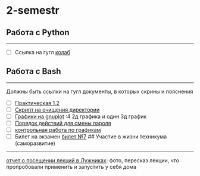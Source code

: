 # 2-semestr
## Работа с Python
____
- [ ] Ссылка на гугл [колаб](https://colab.research.google.com/drive/1874QqNVN6usQP2mTFFaJh4jtK_i5Aswp#scrollTo=qjo83Ds1NrNZ)
## Работа с Bash
____
Должны быть ссылки на гугл документы, в которых скрины и пояснения 
- [ ] [Практическая 1,2](https://docs.google.com/document/d/1Mvjaktl5_AGjHNIwGRiN3WPZIYKrZE0mNv6ChWH8JBw/edit?tab=t.0#heading=h.cbv9zvaschzq)
- [ ] [Скрипт на очищения директории](https://docs.google.com/document/d/1rSlJKFAzc735imuvx6ffHrJCUrj-XYu_7Mr0yzHMT9g/edit?tab=t.0)
- [ ] [Графики на gnuplot](https://docs.google.com/document/d/1rSlJKFAzc735imuvx6ffHrJCUrj-XYu_7Mr0yzHMT9g/edit?tab=t.0) :4 2д графика и один 3д график
- [ ] [Порядок действий для смены пароля](https://docs.google.com/document/d/1RW_eeRpuTqnITr04ps0tVmbne2F7E0xxNCysi8htWbs/edit?tab=t.0)
- [ ] [контрольная работа по графикам](https://docs.google.com/document/d/13-DEpklFJ86PTsd_XL--e0u3o-XR2WQquTn5OQFL9hk/edit?usp=sharing)
- [ ] Билет на экзамен [билет №7](https://docs.google.com/document/d/1VMAGT-f2-i5T_qjY1O7ORw84AoKylB8M_qvkXknkgys/edit?usp=sharing)
      ## Участие в жизни техникума (саморазвитие)
_____
[отчет о посещении лекций в Лужниках](https://docs.google.com/document/d/1iP6aef_rXWfyFa_p8ekS4bOlgT5HKDNnGcOSseiKlJY/edit?usp=sharing): фото, пересказ лекции, что пропробовали применить и запустить у себя дома
